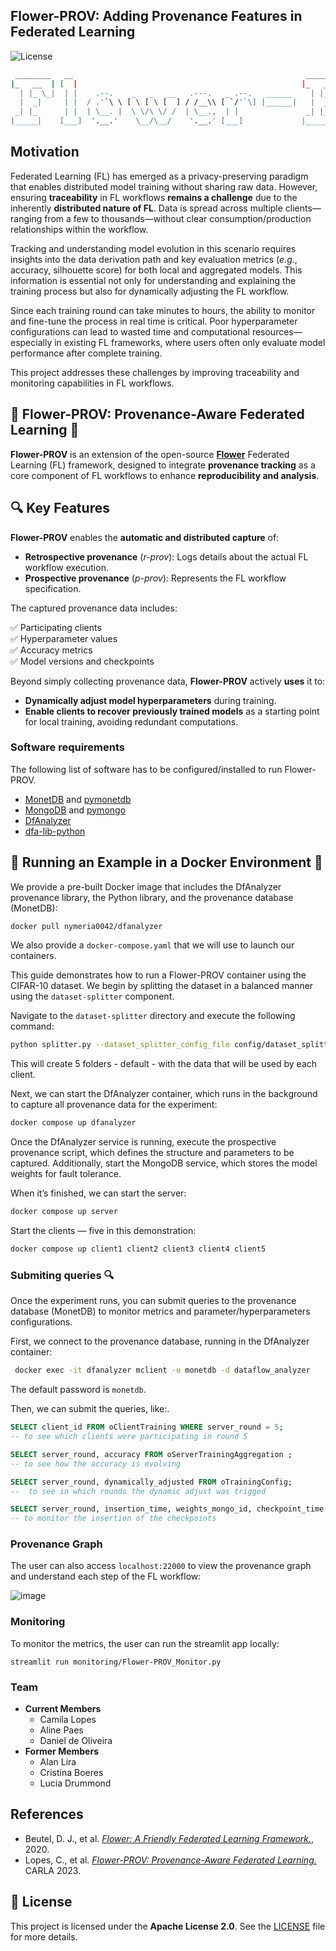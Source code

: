 ## Flower-PROV: Adding Provenance Features in Federated Learning

![License](https://img.shields.io/badge/License-Apache%202.0-blue.svg)  

```sh
 ________   __                                                    _______    _______        ___     ____   ____
|_   __  | [  |                                                  |_   __ \  |_   __ \     .'   `.  |_  _| |_  _|
  | |_ \_|  | |    .--.    _   _   __   .---.   _ .--.   ______    | |__) |   | |__) |   /  .-.  \   \ \   / /
  |  _|     | |  / .'`\ \ [ \ [ \ [  ] / /__\\ [ `/'`\] |______|   |  ___/    |  __ /    | |   | |    \ \ / /
 _| |_      | |  | \__. |  \ \/\ \/ /  | \__.,  | |               _| |_      _| |  \ \_  \  `-'  /     \ ' /
|_____|    [___]  '.__.'    \__/\__/    '.__.' [___]             |_____|    |____| |___|  `.___.'       \_/
```

## Motivation

Federated Learning (FL) has emerged as a privacy-preserving paradigm that enables distributed model training without sharing raw data. However, ensuring **traceability** in FL workflows **remains a challenge** due to the inherently **distributed nature of FL**. Data is spread across multiple clients—ranging from a few to thousands—without clear consumption/production relationships within the workflow.

Tracking and understanding model evolution in this scenario requires insights into the data derivation path and key evaluation metrics (_e.g._, accuracy, silhouette score) for both local and aggregated models. This information is essential not only for understanding and explaining the training process but also for dynamically adjusting the FL workflow.

Since each training round can take minutes to hours, the ability to monitor and fine-tune the process in real time is critical. Poor hyperparameter configurations can lead to wasted time and computational resources—especially in existing FL frameworks, where users often only evaluate model performance after complete training.

This project addresses these challenges by improving traceability and monitoring capabilities in FL workflows.

## 🌻 Flower-PROV: Provenance-Aware Federated Learning 🌻

**Flower-PROV** is an extension of the open-source [**Flower**](https://flower.ai/) Federated Learning (FL) framework, designed to integrate **provenance tracking** as a core component of FL workflows to enhance **reproducibility and analysis**.

## 🔍 Key Features

**Flower-PROV** enables the **automatic and distributed capture** of:
- **Retrospective provenance** (*r-prov*): Logs details about the actual FL workflow execution.
- **Prospective provenance** (*p-prov*): Represents the FL workflow specification.

The captured provenance data includes:

✅ Participating clients  
✅ Hyperparameter values  
✅ Accuracy metrics  
✅ Model versions and checkpoints  

Beyond simply collecting provenance data, **Flower-PROV** actively **uses** it to:
- **Dynamically adjust model hyperparameters** during training.
- **Enable clients to recover previously trained models** as a starting point for local training, avoiding redundant computations.

### Software requirements

The following list of software has to be configured/installed to run Flower-PROV.

- [MonetDB](http://www.monetdb.org/Documentation/UserGuide/Tutorial) and [pymonetdb](https://pypi.org/project/pymonetdb/)
- [MongoDB](https://www.mongodb.com/) and [pymongo](https://pypi.org/project/pymongo/)
- [DfAnalyzer](https://github.com/dbpina/keras-prov/tree/main/DfAnalyzer)
- [dfa-lib-python](https://github.com/dbpina/keras-prov/tree/main/dfa-lib-python/)

##  🐳 Running an Example in a Docker Environment  🐳

We provide a pre-built Docker image that includes the DfAnalyzer provenance library, the Python library, and the provenance database (MonetDB):

```bash
docker pull nymeria0042/dfanalyzer
```

We also provide a `docker-compose.yaml` that we will use to launch our containers.

This guide demonstrates how to run a Flower-PROV container using the CIFAR-10 dataset. We begin by splitting the dataset in a balanced manner using the `dataset-splitter` component. 

Navigate to the `dataset-splitter` directory and execute the following command:

```sh
python splitter.py --dataset_splitter_config_file config/dataset_splitter.cfg
```

This will create 5 folders - default - with the data that will be used by each client.

Next, we can start the DfAnalyzer container, which runs in the background to capture all provenance data for the experiment:

```sh
docker compose up dfanalyzer
```

Once the DfAnalyzer service is running, execute the prospective provenance script, which defines the structure and parameters to be captured. Additionally, start the MongoDB service, which stores the model weights for fault tolerance.

When it’s finished, we can start the server:

```sh
docker compose up server
```

Start the clients — five in this demonstration:

```sh
docker compose up client1 client2 client3 client4 client5
```

### Submiting queries 🔍

Once the experiment runs, you can submit queries to the provenance database (MonetDB) to monitor metrics and parameter/hyperparameters configurations.

First, we connect to the provenance database, running in the DfAnalyzer container:

```sh
 docker exec -it dfanalyzer mclient -u monetdb -d dataflow_analyzer
```

The default password is `monetdb`. 

Then, we can submit the queries, like:.

```sql
SELECT client_id FROM oClientTraining WHERE server_round = 5;
-- to see which clients were participating in round 5
```

```sql
SELECT server_round, accuracy FROM oServerTrainingAggregation ;
-- to see how the accuracy is evolving
```

```sql
SELECT server_round, dynamically_adjusted FROM oTrainingConfig;
--  to see in which rounds the dynamic adjust was trigged
```

```sql
SELECT server_round, insertion_time, weights_mongo_id, checkpoint_time FROM oServerTrainingAggregation;
-- to monitor the insertion of the checkpoints
```

### Provenance Graph

The user can also access `localhost:22000` to view the provenance graph and understand each step of the FL workflow:

![image](https://github.com/user-attachments/assets/b44186dd-3a5c-4bbb-a116-58d2d5028a83)


### Monitoring

To monitor the metrics, the user can run the streamlit app locally:

```streamlit run monitoring/Flower-PROV_Monitor.py```


### Team

- **Current Members**
   + Camila Lopes
   + Aline Paes
   + Daniel de Oliveira
- **Former Members**
   + Alan Lira
   + Cristina Boeres
   + Lucia Drummond


## References

- Beutel, D. J., et al. [*Flower: A Friendly Federated Learning Framework.*](https://arxiv.org/abs/2007.14390), 2020.  
- Lopes, C., et al. [*Flower-PROV: Provenance-Aware Federated Learning.*](https://dblp.org/rec/conf/carla/LopesNBD023) CARLA 2023.  

## 📜 License  

This project is licensed under the **Apache License 2.0**. See the [LICENSE](LICENSE) file for more details.  
